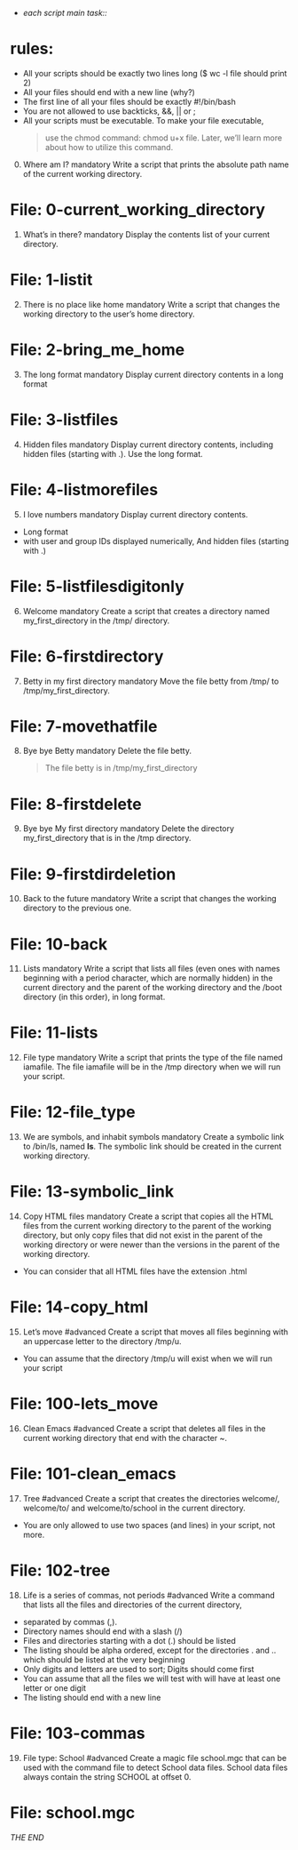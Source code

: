 
* *each script main task::*
# rules:
- All your scripts should be exactly two lines long ($ wc -l file should print 2)
- All your files should end with a new line (why?)
- The first line of all your files should be exactly #!/bin/bash
- You are not allowed to use backticks, &&, || or ;
- All your scripts must be executable. To make your file executable, 
    > use the chmod command: chmod u+x file. Later, we’ll learn more about how to utilize this command.

0. Where am I?
mandatory
Write a script that prints the absolute path name of the current working directory.
# File: 0-current_working_directory

1. What’s in there?
mandatory
Display the contents list of your current directory.
# File: 1-listit

2. There is no place like home
mandatory
Write a script that changes the working directory to the user’s home directory.
# File: 2-bring_me_home

3. The long format
mandatory
Display current directory contents in a long format
# File: 3-listfiles

4. Hidden files
mandatory
Display current directory contents, including hidden files (starting with .). Use the long format.
# File: 4-listmorefiles

5. I love numbers
mandatory
Display current directory contents.
- Long format
- with user and group IDs displayed numerically, 
    And hidden files (starting with .)
# File: 5-listfilesdigitonly

6. Welcome
mandatory
Create a script that creates a directory named my_first_directory in the /tmp/ directory.
# File: 6-firstdirectory

7. Betty in my first directory
mandatory
Move the file betty from /tmp/ to /tmp/my_first_directory.
# File: 7-movethatfile

8. Bye bye Betty
mandatory
Delete the file betty.
    > The file betty is in /tmp/my_first_directory
# File: 8-firstdelete

9. Bye bye My first directory
mandatory
Delete the directory my_first_directory that is in the /tmp directory.
# File: 9-firstdirdeletion

10. Back to the future
mandatory
Write a script that changes the working directory to the previous one.
# File: 10-back

11. Lists
mandatory
Write a script that lists all files (even ones with names beginning with a period character,
 which are normally hidden) in the current directory and the parent of the working directory 
 and the /boot directory (in this order), in long format.
# File: 11-lists

12. File type
mandatory
Write a script that prints the type of the file named iamafile. 
    The file iamafile will be in the /tmp directory when we will run your script.
# File: 12-file_type

13. We are symbols, and inhabit symbols
mandatory
Create a symbolic link to /bin/ls, named __ls__. 
    The symbolic link should be created in the current working directory.
# File: 13-symbolic_link

14. Copy HTML files
mandatory
Create a script that copies all the HTML files from the current working directory
     to the parent of the working directory, 
        but only copy files that did not exist in the parent of the working directory or were newer than the versions in the parent of the working directory.
- You can consider that all HTML files have the extension .html
# File: 14-copy_html

15. Let’s move
#advanced
Create a script that moves all files beginning 
    with an uppercase letter to the directory /tmp/u.
- You can assume that the directory /tmp/u will exist when we will run your script
# File: 100-lets_move

16. Clean Emacs
#advanced
Create a script that deletes all files in the current working directory 
    that end with the character ~.
# File: 101-clean_emacs

17. Tree
#advanced
Create a script that creates the directories welcome/, welcome/to/ 
    and welcome/to/school in the current directory.
- You are only allowed to use two spaces (and lines) in your script, not more.
# File: 102-tree

18. Life is a series of commas, not periods
#advanced
Write a command that lists all the files 
and directories of the current directory, 
- separated by commas (,).
- Directory names should end with a slash (/)
- Files and directories starting with a dot (.) should be listed
- The listing should be alpha ordered, except for the directories . and .. which should be listed at the very beginning
- Only digits and letters are used to sort; Digits should come first
- You can assume that all the files we will test with will have at least one letter or one digit
- The listing should end with a new line
# File: 103-commas

19. File type: School
#advanced
Create a magic file school.mgc 
that can be used with the command file to detect School data files.
 School data files always contain the string SCHOOL at offset 0.
# File: school.mgc


*THE END*